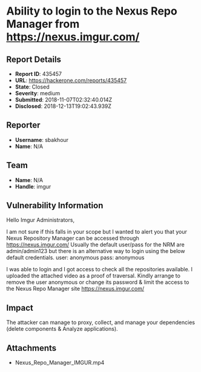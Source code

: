 # Ability to login to the Nexus Repo Manager from https://nexus.imgur.com/ 

## Report Details
- **Report ID**: 435457
- **URL**: https://hackerone.com/reports/435457
- **State**: Closed
- **Severity**: medium
- **Submitted**: 2018-11-07T02:32:40.014Z
- **Disclosed**: 2018-12-13T19:02:43.939Z

## Reporter
- **Username**: sbakhour
- **Name**: N/A

## Team
- **Name**: N/A
- **Handle**: imgur

## Vulnerability Information
Hello Imgur Administrators,

I am not sure if this falls in your scope but I wanted to alert you that your Nexus Repository Manager can be accessed through https://nexus.imgur.com/
Usually the default user/pass for the NRM are admin/admin123 but there is an alternative way to login using the below default credentials.
user: anonymous
pass: anonymous

I was able to login and I got access to check all the repositories available. I uploaded the attached video as a proof of traversal.
Kindly arrange to remove the user anonymous or change its password & limit the access to the Nexus Repo Manager site https://nexus.imgur.com/

## Impact

The attacker can manage to proxy, collect, and manage your dependencies (delete components & Analyze applications).

## Attachments
- Nexus_Repo_Manager_IMGUR.mp4
